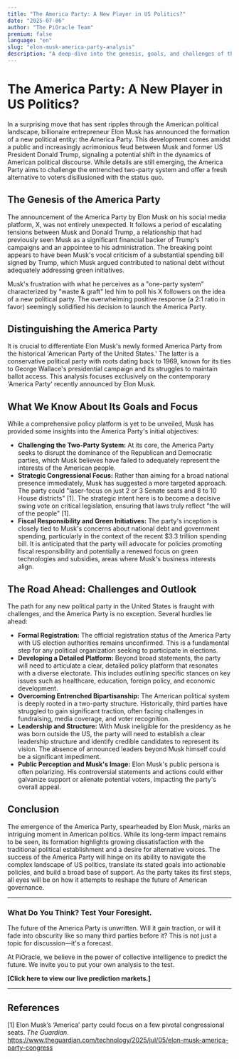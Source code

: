 ```yaml
---
title: "The America Party: A New Player in US Politics?"
date: "2025-07-06"
author: "The PiOracle Team"
premium: false
language: "en"
slug: "elon-musk-america-party-analysis"
description: "A deep-dive into the genesis, goals, and challenges of the new political entity announced by Elon Musk, and what it could mean for the 2026 midterms and beyond."
---
```


# The America Party: A New Player in US Politics?

In a surprising move that has sent ripples through the American political landscape, billionaire entrepreneur Elon Musk has announced the formation of a new political entity: the America Party. This development comes amidst a public and increasingly acrimonious feud between Musk and former US President Donald Trump, signaling a potential shift in the dynamics of American political discourse. While details are still emerging, the America Party aims to challenge the entrenched two-party system and offer a fresh alternative to voters disillusioned with the status quo.

## The Genesis of the America Party

The announcement of the America Party by Elon Musk on his social media platform, X, was not entirely unexpected. It follows a period of escalating tensions between Musk and Donald Trump, a relationship that had previously seen Musk as a significant financial backer of Trump's campaigns and an appointee to his administration. The breaking point appears to have been Musk's vocal criticism of a substantial spending bill signed by Trump, which Musk argued contributed to national debt without adequately addressing green initiatives.

Musk's frustration with what he perceives as a "one-party system" characterized by "waste & graft" led him to poll his X followers on the idea of a new political party. The overwhelming positive response (a 2:1 ratio in favor) seemingly solidified his decision to launch the America Party.

## Distinguishing the America Party

It is crucial to differentiate Elon Musk's newly formed America Party from the historical 'American Party of the United States.' The latter is a conservative political party with roots dating back to 1969, known for its ties to George Wallace's presidential campaign and its struggles to maintain ballot access. This analysis focuses exclusively on the contemporary 'America Party' recently announced by Elon Musk.

## What We Know About Its Goals and Focus

While a comprehensive policy platform is yet to be unveiled, Musk has provided some insights into the America Party's initial objectives:

*   **Challenging the Two-Party System:** At its core, the America Party seeks to disrupt the dominance of the Republican and Democratic parties, which Musk believes have failed to adequately represent the interests of the American people.
*   **Strategic Congressional Focus:** Rather than aiming for a broad national presence immediately, Musk has suggested a more targeted approach. The party could "laser-focus on just 2 or 3 Senate seats and 8 to 10 House districts" [1]. The strategic intent here is to become a decisive swing vote on critical legislation, ensuring that laws truly reflect "the will of the people" [1].
*   **Fiscal Responsibility and Green Initiatives:** The party's inception is closely tied to Musk's concerns about national debt and government spending, particularly in the context of the recent $3.3 trillion spending bill. It is anticipated that the party will advocate for policies promoting fiscal responsibility and potentially a renewed focus on green technologies and subsidies, areas where Musk's business interests align.

## The Road Ahead: Challenges and Outlook

The path for any new political party in the United States is fraught with challenges, and the America Party is no exception. Several hurdles lie ahead:

*   **Formal Registration:** The official registration status of the America Party with US election authorities remains unconfirmed. This is a fundamental step for any political organization seeking to participate in elections.
*   **Developing a Detailed Platform:** Beyond broad statements, the party will need to articulate a clear, detailed policy platform that resonates with a diverse electorate. This includes outlining specific stances on key issues such as healthcare, education, foreign policy, and economic development.
*   **Overcoming Entrenched Bipartisanship:** The American political system is deeply rooted in a two-party structure. Historically, third parties have struggled to gain significant traction, often facing challenges in fundraising, media coverage, and voter recognition.
*   **Leadership and Structure:** With Musk ineligible for the presidency as he was born outside the US, the party will need to establish a clear leadership structure and identify credible candidates to represent its vision. The absence of announced leaders beyond Musk himself could be a significant impediment.
*   **Public Perception and Musk's Image:** Elon Musk's public persona is often polarizing. His controversial statements and actions could either galvanize support or alienate potential voters, impacting the party's overall appeal.

## Conclusion

The emergence of the America Party, spearheaded by Elon Musk, marks an intriguing moment in American politics. While its long-term impact remains to be seen, its formation highlights growing dissatisfaction with the traditional political establishment and a desire for alternative voices. The success of the America Party will hinge on its ability to navigate the complex landscape of US politics, translate its stated goals into actionable policies, and build a broad base of support. As the party takes its first steps, all eyes will be on how it attempts to reshape the future of American governance.

---

### **What Do You Think? Test Your Foresight.**

The future of the America Party is unwritten. Will it gain traction, or will it fade into obscurity like so many third parties before it? This is not just a topic for discussion—it's a forecast.

At PiOracle, we believe in the power of collective intelligence to predict the future. We invite you to put your own analysis to the test.

**[Click here to view our live prediction markets.]**

---

## References

[1] Elon Musk’s ‘America’ party could focus on a few pivotal congressional seats. *The Guardian*. https://www.theguardian.com/technology/2025/jul/05/elon-musk-america-party-congress